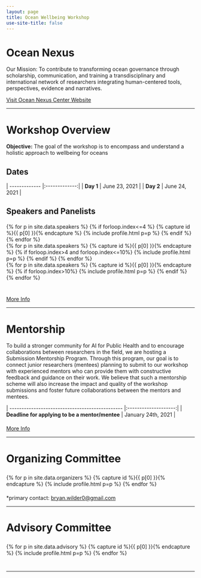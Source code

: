 ```yaml
---
layout: page
title: Ocean Wellbeing Workshop
use-site-title: false
---
```


# Ocean Nexus
Our Mission: To contribute to transforming ocean governance through scholarship, communication, and training a transdisciplinary and international network of researchers integrating human-centered tools, perspectives, evidence and narratives.

[Visit Ocean Nexus Center Website](https://oceannexus.uw.edu/)

<hr>

# Workshop Overview
**Objective:** The goal of the workshop is to encompass and understand a holistic approach to wellbeing for oceans 

## **Dates**

| ------------- |:-------------:|
| **Day 1**     | June 23, 2021 |
| **Day 2**     | June 24, 2021 |

## Speakers and Panelists
<div class="container" style="margin-top: 20px;margin-bottom: 10px;">
  <div class="row">
  {% for p in site.data.speakers %}
  {% if forloop.index<=4 %}
  {% capture id %}{{ p[0] }}{% endcapture %}
  {% include profile.html p=p %}
  {% endif %}
  {% endfor %}
  </div>
  <div class="row">
  {% for p in site.data.speakers %}
  {% capture id %}{{ p[0] }}{% endcapture %}
  {% if forloop.index>4 and forloop.index<=10%}
  {% include profile.html p=p %}
  {% endif %}
  {% endfor %}
  </div>
  <div class="row">
  {% for p in site.data.speakers %}
  {% capture id %}{{ p[0] }}{% endcapture %}
  {% if forloop.index>10%}
  {% include profile.html p=p %}
  {% endif %}
  {% endfor %}
 </div>
</div>

<div class="container" style="margin-top: 40px;margin-bottom: 10px;">
<a href="speakers">More Info</a>
</div>


<hr>

# Mentorship

To build a stronger community for AI for Public Health and to encourage collaborations between researchers in the field, 
we are hosting a Submission Mentorship Program. Through this program, our goal is to connect junior researchers 
(mentees) planning to submit to our workshop with experienced mentors who can provide them with constructive 
feedback and guidance on their work. We believe that such a mentorship scheme will also increase the impact and 
quality of the workshop submissions and foster future collaborations between the mentors and mentees.

| ----------------------------------------------- |:--------------------:|
| **Deadline for applying to be a mentor/mentee** | January 24th, 2021   |



<div class="container" style="margin-top: 20px;margin-bottom: 10px;">
<a href="mentorship">More Info</a>
</div>


<hr>

# Organizing Committee

<!-- prettier-ignore -->
<div class="container" style="margin-top: 25px;margin-bottom: 20px;">
  <div class="row">
    {% for p in site.data.organizers %}
    {% capture id %}{{ p[0] }}{% endcapture %}
    {% include profile.html p=p %}
    {% endfor %}
  </div>
</div>

\*primary contact: bryan.wilder0@gmail.com
<hr>

# Advisory Committee

<!-- prettier-ignore -->
<div class="container" style="margin-top: 25px;margin-bottom: 40px;">
  <div class="row">
    {% for p in site.data.advisory %}
    {% capture id %}{{ p[0] }}{% endcapture %}
    {% include profile.html p=p %}
    {% endfor %}
  </div>
</div>



<div class="container" style="margin-bottom: 10px;"></div>

<hr>


